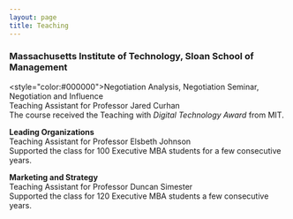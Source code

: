 ```yaml
---
layout: page
title: Teaching
---
```



### Massachusetts Institute of Technology, Sloan School of Management

<style="color:#000000">Negotiation Analysis, Negotiation Seminar, Negotiation and Influence</style><br>
Teaching Assistant for Professor Jared Curhan<br>
The course received the Teaching with _Digital Technology Award_ from MIT.

__Leading Organizations__ <br>
Teaching Assistant for Professor Elsbeth Johnson <br>
Supported the class for 100 Executive MBA students for a few consecutive years.

__Marketing and Strategy__ <br>
Teaching Assistant for Professor Duncan Simester <br>
Supported the class for 120 Executive MBA students a few consecutive years.

